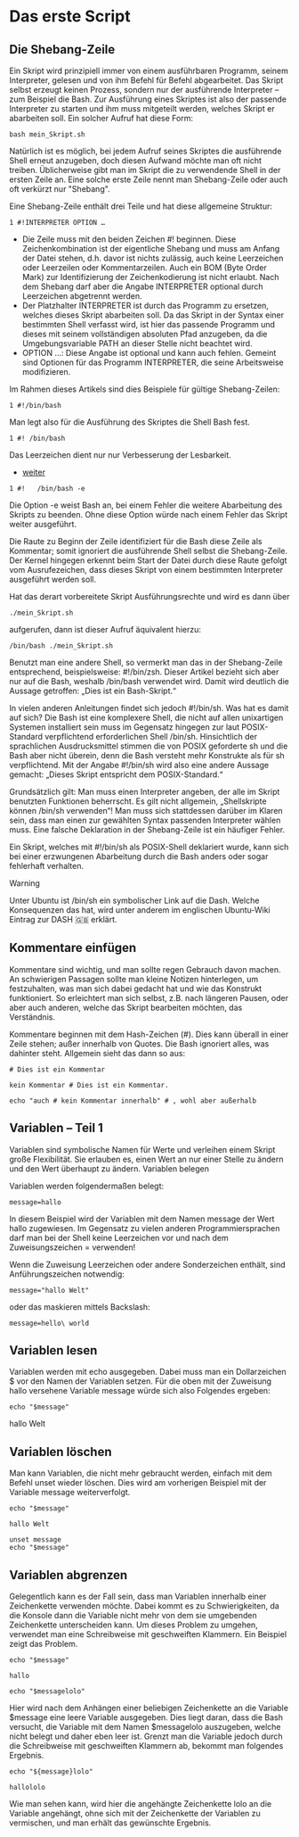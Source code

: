 # Das erste Script

## Die Shebang-Zeile

Ein Skript wird prinzipiell immer von einem ausführbaren Programm, seinem Interpreter, gelesen und von ihm Befehl für Befehl abgearbeitet. Das Skript selbst erzeugt 
keinen Prozess, sondern nur der ausführende Interpreter – zum Beispiel die Bash. Zur Ausführung eines Skriptes ist also der passende Interpreter zu 
starten und ihm muss mitgeteilt werden, welches Skript er abarbeiten soll. Ein solcher Aufruf hat diese Form:
```
bash mein_Skript.sh 
```
Natürlich ist es möglich, bei jedem Aufruf seines Skriptes die ausführende Shell erneut anzugeben, doch diesen Aufwand möchte man oft 
nicht treiben. Üblicherweise gibt man im Skript die zu verwendende Shell in der ersten Zeile an. Eine solche erste Zeile nennt man Shebang-Zeile oder 
auch oft verkürzt nur "Shebang".

Eine Shebang-Zeile enthält drei Teile und hat diese allgemeine Struktur:
```
1 #!INTERPRETER OPTION …
```
+ Die Zeile muss mit den beiden Zeichen #! beginnen. Diese Zeichenkombination ist der eigentliche Shebang und muss am Anfang der Datei stehen, d.h. davor ist nichts 
zulässig, auch keine Leerzeichen oder Leerzeilen oder Kommentarzeilen. Auch ein BOM (Byte Order Mark) zur Identifizierung der Zeichenkodierung ist nicht erlaubt. 
Nach dem Shebang darf aber die Angabe INTERPRETER optional durch Leerzeichen abgetrennt werden.
+ Der Platzhalter INTERPRETER ist durch das Programm zu ersetzen, welches dieses Skript abarbeiten soll. Da das Skript in der Syntax einer bestimmten Shell verfasst wird, 
ist hier das passende Programm und dieses mit seinem vollständigen absoluten Pfad anzugeben, da die Umgebungsvariable PATH an dieser Stelle nicht beachtet wird.
+ OPTION …: Diese Angabe ist optional und kann auch fehlen. Gemeint sind Optionen für das Programm INTERPRETER, die seine Arbeitsweise modifizieren.

Im Rahmen dieses Artikels sind dies Beispiele für gültige Shebang-Zeilen:
```
1 #!/bin/bash
```
Man legt also für die Ausführung des Skriptes die Shell Bash fest.
```
1 #! /bin/bash
```
Das Leerzeichen dient nur nur Verbesserung der Lesbarkeit.

+ [weiter](https://wiki.ubuntuusers.de/Shell/Bash-Skripting-Guide_f%C3%BCr_Anf%C3%A4nger/)
```
1 #!   /bin/bash -e
```
Die Option -e weist Bash an, bei einem Fehler die weitere Abarbeitung des Skripts zu beenden. Ohne diese Option würde nach einem Fehler das Skript weiter ausgeführt.

Die Raute zu Beginn der Zeile identifiziert für die Bash diese Zeile als Kommentar; somit ignoriert die ausführende Shell selbst die Shebang-Zeile. Der Kernel hingegen erkennt beim Start der Datei durch diese Raute gefolgt vom Ausrufezeichen, dass dieses Skript von einem bestimmten Interpreter ausgeführt werden soll.

Hat das derart vorbereitete Skript Ausführungsrechte und wird es dann über
```
./mein_Skript.sh 
```
aufgerufen, dann ist dieser Aufruf äquivalent hierzu:
```
/bin/bash ./mein_Skript.sh 
```
Benutzt man eine andere Shell, so vermerkt man das in der Shebang-Zeile entsprechend, beispielsweise: #!/bin/zsh. Dieser Artikel bezieht sich aber nur auf die Bash, 
weshalb /bin/bash verwendet wird. Damit wird deutlich die Aussage getroffen: „Dies ist ein Bash-Skript.“

In vielen anderen Anleitungen findet sich jedoch #!/bin/sh. Was hat es damit auf sich? Die Bash ist eine komplexere Shell, die nicht auf allen unixartigen Systemen 
installiert sein muss im Gegensatz hingegen zur laut POSIX-Standard verpflichtend erforderlichen Shell /bin/sh. Hinsichtlich der sprachlichen Ausdrucksmittel stimmen 
die von POSIX geforderte sh und die Bash aber nicht überein, denn die Bash versteht mehr Konstrukte als für sh verpflichtend. Mit der Angabe #!/bin/sh wird also eine 
andere Aussage gemacht: „Dieses Skript entspricht dem POSIX-Standard.“

Grundsätzlich gilt: Man muss einen Interpreter angeben, der alle im Skript benutzten Funktionen beherrscht. Es gilt nicht allgemein, „Shellskripte können /bin/sh verwenden“! Man muss sich stattdessen darüber im Klaren sein, dass man einen zur gewählten Syntax passenden Interpreter wählen muss. Eine falsche Deklaration in der Shebang-Zeile ist ein häufiger Fehler.

Ein Skript, welches mit #!/bin/sh als POSIX-Shell deklariert wurde, kann sich bei einer erzwungenen Abarbeitung durch die Bash anders oder sogar fehlerhaft verhalten.

> [!WARNING]
> Unter Ubuntu ist /bin/sh ein symbolischer Link auf die Dash. Welche Konsequenzen das hat, wird unter anderem im englischen Ubuntu-Wiki Eintrag zur DASH 🇬🇧 erklärt.

## Kommentare einfügen

Kommentare sind wichtig, und man sollte regen Gebrauch davon machen. An schwierigen Passagen sollte man kleine Notizen hinterlegen, um festzuhalten, was man sich dabei gedacht hat und wie das Konstrukt funktioniert. So erleichtert man sich selbst, z.B. nach längeren Pausen, oder aber auch anderen, welche das Skript bearbeiten möchten, das Verständnis.

Kommentare beginnen mit dem Hash-Zeichen (#). Dies kann überall in einer Zeile stehen; außer innerhalb von Quotes. Die Bash ignoriert alles, was dahinter steht. 
Allgemein sieht das dann so aus:
```
# Dies ist ein Kommentar

kein Kommentar # Dies ist ein Kommentar.

echo "auch # kein Kommentar innerhalb" # , wohl aber außerhalb
```
## Variablen – Teil 1

Variablen sind symbolische Namen für Werte und verleihen einem Skript große Flexibilität. Sie erlauben es, einen Wert an nur einer Stelle zu ändern und den Wert überhaupt zu ändern.
Variablen belegen

Variablen werden folgendermaßen belegt:
```
message=hallo 
```
In diesem Beispiel wird der Variablen mit dem Namen message der Wert hallo zugewiesen. Im Gegensatz zu vielen anderen Programmiersprachen darf man bei der Shell keine Leerzeichen vor und nach dem Zuweisungszeichen = verwenden!

Wenn die Zuweisung Leerzeichen oder andere Sonderzeichen enthält, sind Anführungszeichen notwendig:
```
message="hallo Welt" 
```
oder das maskieren mittels Backslash:
```
message=hello\ world
```

## Variablen lesen

Variablen werden mit echo ausgegeben. Dabei muss man ein Dollarzeichen $ vor den Namen der Variablen setzen. Für die oben mit der Zuweisung hallo versehene Variable message würde sich also Folgendes ergeben:
```
echo "$message" 
```
hallo Welt

## Variablen löschen

Man kann Variablen, die nicht mehr gebraucht werden, einfach mit dem Befehl unset wieder löschen. Dies wird am vorherigen Beispiel mit der Variable message weiterverfolgt.
```
echo "$message" 

hallo Welt

unset message
echo "$message"
```

## Variablen abgrenzen

Gelegentlich kann es der Fall sein, dass man Variablen innerhalb einer Zeichenkette verwenden möchte. Dabei kommt es zu Schwierigkeiten, da die Konsole dann die Variable nicht mehr von dem sie umgebenden Zeichenkette unterscheiden kann. Um dieses Problem zu umgehen, verwendet man eine Schreibweise mit geschweiften Klammern. Ein Beispiel zeigt das Problem.
```
echo "$message" 

hallo

echo "$messagelolo" 
```
Hier wird nach dem Anhängen einer beliebigen Zeichenkette an die Variable $message eine leere Variable ausgegeben. Dies liegt daran, dass die Bash versucht, die Variable mit dem Namen $messagelolo auszugeben, welche nicht belegt und daher eben leer ist. Grenzt man die Variable jedoch durch die Schreibweise mit geschweiften Klammern ab, bekommt man folgendes Ergebnis.
```
echo "${message}lolo" 

hallololo
```
Wie man sehen kann, wird hier die angehängte Zeichenkette lolo an die Variable angehängt, ohne sich mit der Zeichenkette der Variablen zu vermischen, und man erhält das gewünschte Ergebnis.

